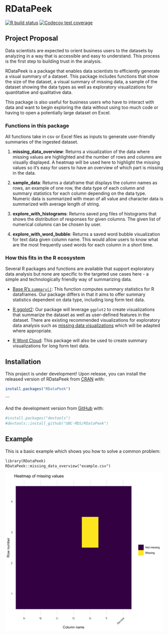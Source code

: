 
<!-- README.md is generated from README.Rmd. Please edit that file -->

# RDataPeek

<!-- badges: start -->

[![R build
status](https://github.com/UBC-MDS/RDataPeek/workflows/R-CMD-check/badge.svg)](https://github.com/UBC-MDS/RDataPeek/actions)
[![Codecov test
coverage](https://codecov.io/gh/UBC-MDS/RDataPeek/branch/master/graph/badge.svg)](https://codecov.io/gh/UBC-MDS/RDataPeek?branch=master)
<!-- badges: end -->

## Project Proposal

Data scientists are expected to orient business users to the datasets by
analyzing in a way that is accessible and easy to understand. This
process is the first step to building trust in the analysis.

RDataPeek is a package that enables data scientists to efficiently
generate a visual summary of a dataset. This package includes functions
that show the size of the dataset, a visual summary of missing data, a
sample of the dataset showing the data types as well as exploratory
visualizations for quantitative and qualitative data.

This package is also useful for business users who have to interact with
data and want to begin exploring the data without using too much code or
having to open a potentially large dataset on Excel.

### Functions in this package

All functions take in csv or Excel files as inputs to generate
user-friendly summaries of the ingested dataset.

1.  **missing\_data\_overview**: Returns a visualization of the data
    where missing values are highlighted and the number of rows and
    columns are visually displayed. A heatmap will be used here to
    highlight the missing values so it’s easy for users to have an
    overview of which part is missing in the data.

2.  **sample\_data**: Returns a dataframe that displays the column names
    as rows, an example of one row, the data type of each column and
    summary statistics for each column depending on the data type.
    Numeric data is summarized with mean of all value and character data
    is summarized with average length of string.

3.  **explore\_with\_histograms**: Returns saved png files of histograms
    that shows the distribution of responses for given columns. The
    given list of numerical columns can be chosen by user.

4.  **explore\_with\_word\_bubble**: Returns a saved word bubble
    visualization for text data given column name. This would allow
    users to know what are the most frequently used words for each
    column in a short time.

### How this fits in the R ecosystem

Several R packages and functions are available that support exploratory
data analysis but none are specific to the targeted use cases here - a
simple and technologically friendly way of summarizing data.

  - [Base R’s
    `summary()`](https://www.rdocumentation.org/packages/base/versions/3.6.2/topics/summary):
    This function computes summary statistics for R dataframes. Our
    package differs in that it aims to offer summary statistics
    dependent on data type, including long form text data.

  - [R ggplot2](https://ggplot2.tidyverse.org): Our package will
    leverage `ggplot2` to create visualizations that summarize the
    dataset as well as user-defined features in the dataset. There are
    existing recommended visualizations for exploratory data analysis
    such as [missing data
    visualizations](https://cran.r-project.org/web/packages/naniar/vignettes/naniar-visualisation.html)
    which will be adapted where appropriate.

  - [R Word
    Cloud](https://cran.r-project.org/web/packages/wordcloud/wordcloud.pdf):
    This package will also be used to create summary visualizations for
    long form text data.

## Installation

This project is under development\! Upon release, you can install the
released version of RDataPeek from [CRAN](https://CRAN.R-project.org)
with:

``` r
install.packages("RDataPeek")
```

\`\`\`

And the development version from [GitHub](https://github.com/) with:

``` r
#install.packages("devtools")
#devtools::install_github("UBC-MDS/RDataPeek")
```

## Example

This is a basic example which shows you how to solve a common problem:

    library(RDataPeek)
    RDataPeek::missing_data_overview("example.csv")

<img src="vignettes/_heatmap.png" width="600" />
